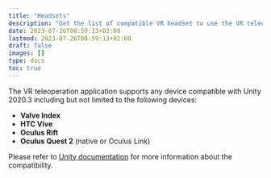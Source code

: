 ```yaml
---
title: "Headsets"
description: "Get the list of compatible VR headset to use the VR teleoperation app"
date: 2023-07-26T08:59:13+02:00
lastmod: 2023-07-26T08:59:13+02:00
draft: false
images: []
type: docs
toc: true
---
```


The VR teleoperation application supports any device compatible with Unity 2020.3 including but not limited to the following devices:  
* **Valve Index**
* **HTC Vive**
* **Oculus Rift**
* **Oculus Quest 2** (native or Oculus Link)

Please refer to [Unity documentation](https://docs.unity3d.com/2020.3/Documentation/Manual/VROverview.html) for more information about the compatibility.